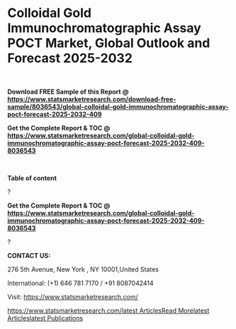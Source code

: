 <h1>Colloidal Gold Immunochromatographic Assay POCT Market, Global Outlook and Forecast 2025-2032</h1><br/><p><strong>Download FREE Sample of this Report @ <a href="https://www.statsmarketresearch.com/download-free-sample/8036543/global-colloidal-gold-immunochromatographic-assay-poct-forecast-2025-2032-409">https://www.statsmarketresearch.com/download-free-sample/8036543/global-colloidal-gold-immunochromatographic-assay-poct-forecast-2025-2032-409</a></strong></p>
 
 
 
 <div><b>Get the Complete Report & TOC @ <a href="https://www.statsmarketresearch.com/global-colloidal-gold-immunochromatographic-assay-poct-forecast-2025-2032-409-8036543">https://www.statsmarketresearch.com/global-colloidal-gold-immunochromatographic-assay-poct-forecast-2025-2032-409-8036543</a></b></div>
 
 
 
 <p><br />
 
 <b>Table of content</b></p>
 
 
 
 <p>? </p>
 
 
 
 <div><b>Get the Complete Report & TOC @ <a href="https://www.statsmarketresearch.com/global-colloidal-gold-immunochromatographic-assay-poct-forecast-2025-2032-409-8036543">https://www.statsmarketresearch.com/global-colloidal-gold-immunochromatographic-assay-poct-forecast-2025-2032-409-8036543</a></b></div>
 
 
 
 <p>? </p>
 
 
 
 <p><b>CONTACT US:</b><br />
 
 276 5th Avenue, New York , NY 10001,United States<br />
 
 International: (+1) 646 781 7170 / +91 8087042414<br />
 
 Visit: <a href="https://www.statsmarketresearch.com/">https://www.statsmarketresearch.com/</a><br />
 
 <a href="https://gyeongbokgung.com">https://www.statsmarketresearch.com/</a><a href="https://hallyeomaritime.com">latest Articles</a><a href="https://jingwansa.com">Read More</a><a href="https://nguoiviet.jp/">latest Articles</a><a href="https://www.intelmarketresearch.com/">latest Publications</a></p>